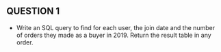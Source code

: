 ## QUESTION 1
- Write an SQL query to find for each user, the join date and the number of orders they made as a buyer in 2019. Return the result table in any order.